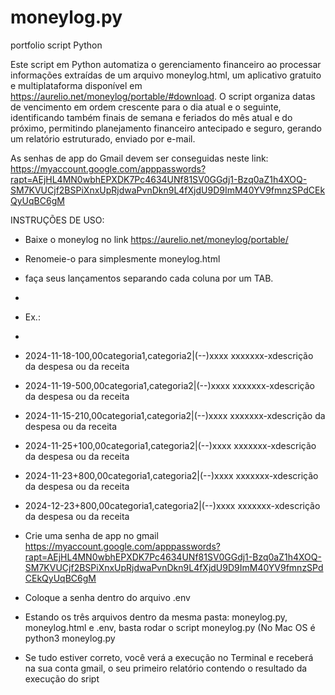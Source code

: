 # moneylog.py

portfolio script Python

Este script em Python automatiza o gerenciamento financeiro ao processar informações extraídas de um arquivo moneylog.html, um aplicativo gratuito e multiplataforma disponível em https://aurelio.net/moneylog/portable/#download. O script organiza datas de vencimento em ordem crescente para o dia atual e o seguinte, identificando também finais de semana e feriados do mês atual e do próximo, permitindo planejamento financeiro antecipado e seguro, gerando um relatório estruturado, enviado por e-mail.

As senhas de app do Gmail devem ser conseguidas neste link: https://myaccount.google.com/apppasswords?rapt=AEjHL4MN0wbhEPXDK7Pc4634UNf81SV0GGdj1-Bzq0aZ1h4XOQ-SM7KVUCjf2BSPiXnxUpRjdwaPvnDkn9L4fXjdU9D9ImM40YV9fmnzSPdCEkQyUqBC6gM

INSTRUÇÕES DE USO:

- Baixe o moneylog no link https://aurelio.net/moneylog/portable/
- Renomeie-o para simplesmente moneylog.html
- faça seus lançamentos separando cada coluna por um TAB.
- 
- Ex.:
- 
- 2024-11-18<TAB>-100,00<TAB>categoria1,categoria2<TAB>|<TAB>(--)<TAB>xxxx xxxxxxx-x<TAB>descrição da despesa ou da receita
- 2024-11-19<TAB>-500,00<TAB>categoria1,categoria2<TAB>|<TAB>(--)<TAB>xxxx xxxxxxx-x<TAB>descrição da despesa ou da receita
- 2024-11-15<TAB>-210,00<TAB>categoria1,categoria2<TAB>|<TAB>(--)<TAB>xxxx xxxxxxx-x<TAB>descrição da despesa ou da receita
- 2024-11-25<TAB>+100,00<TAB>categoria1,categoria2<TAB>|<TAB>(--)<TAB>xxxx xxxxxxx-x<TAB>descrição da despesa ou da receita
- 2024-11-23<TAB>+800,00<TAB>categoria1,categoria2<TAB>|<TAB>(--)<TAB>xxxx xxxxxxx-x<TAB>descrição da despesa ou da receita
- 2024-12-23<TAB>+800,00<TAB>categoria1,categoria2<TAB>|<TAB>(--)<TAB>xxxx xxxxxxx-x<TAB>descrição da despesa ou da receita

- Crie uma senha de app no gmail https://myaccount.google.com/apppasswords?rapt=AEjHL4MN0wbhEPXDK7Pc4634UNf81SV0GGdj1-Bzq0aZ1h4XOQ-SM7KVUCjf2BSPiXnxUpRjdwaPvnDkn9L4fXjdU9D9ImM40YV9fmnzSPdCEkQyUqBC6gM
- Coloque a senha dentro do arquivo .env
- Estando os três arquivos dentro da mesma pasta: moneylog.py, moneylog.html e .env, basta rodar o script moneylog.py (No Mac OS é python3 moneylog.py
- Se tudo estiver correto, você verá a execução no Terminal e receberá na sua conta gmail, o seu primeiro relatório contendo o resultado da execução do sript
